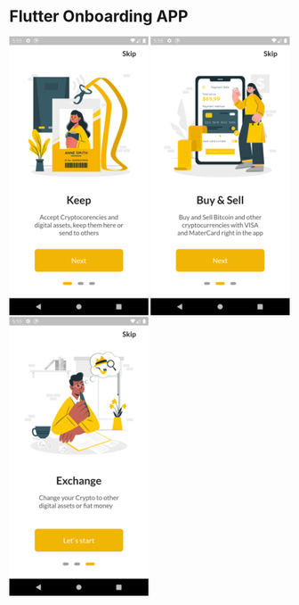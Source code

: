 # Flutter Onboarding APP

<img src="onboarding/assets/images/Screenshot1.png" width="250"> <img src="onboarding/assets/images/Screenshot2.png" width="250"> <img src="onboarding/assets/images/Screenshot3.png" width="250">
